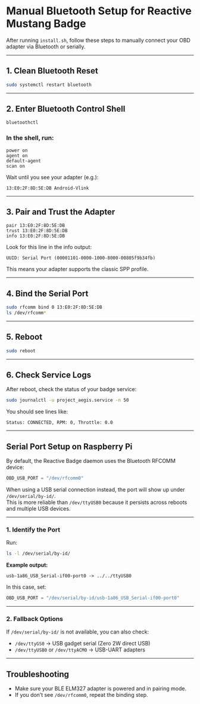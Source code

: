 # Manual Bluetooth Setup for Reactive Mustang Badge

After running `install.sh`, follow these steps to manually connect your OBD adapter via Bluetooth or serially.

---

## 1. Clean Bluetooth Reset

```bash
sudo systemctl restart bluetooth
```

---

## 2. Enter Bluetooth Control Shell

```bash
bluetoothctl
```

### In the shell, run:

```text
power on
agent on
default-agent
scan on
```

Wait until you see your adapter (e.g.):
```
13:E0:2F:8D:5E:DB Android-Vlink
```

---

## 3. Pair and Trust the Adapter

```text
pair 13:E0:2F:8D:5E:DB
trust 13:E0:2F:8D:5E:DB
info 13:E0:2F:8D:5E:DB
```

Look for this line in the info output:
```
UUID: Serial Port (00001101-0000-1000-8000-00805f9b34fb)
```
This means your adapter supports the classic SPP profile.

---

## 4. Bind the Serial Port

```bash
sudo rfcomm bind 0 13:E0:2F:8D:5E:DB
ls /dev/rfcomm*
```

---

## 5. Reboot

```bash
sudo reboot
```

---

## 6. Check Service Logs

After reboot, check the status of your badge service:

```bash
sudo journalctl -u project_aegis.service -n 50
```

You should see lines like:
```
Status: CONNECTED, RPM: 0, Throttle: 0.0
```

---
## Serial Port Setup on Raspberry Pi

By default, the Reactive Badge daemon uses the Bluetooth RFCOMM device:

```python
OBD_USB_PORT = "/dev/rfcomm0"
```

When using a USB serial connection instead, the port will show up under `/dev/serial/by-id/`.  
This is more reliable than `/dev/ttyUSB0` because it persists across reboots and multiple USB devices.

---

### 1. Identify the Port

Run:

```bash
ls -l /dev/serial/by-id/
```

**Example output:**

```text
usb-1a86_USB_Serial-if00-port0 -> ../../ttyUSB0
```

In this case, set:

```python
OBD_USB_PORT = "/dev/serial/by-id/usb-1a86_USB_Serial-if00-port0"
```

---

### 2. Fallback Options

If `/dev/serial/by-id/` is not available, you can also check:

- `/dev/ttyGS0` &rarr; USB gadget serial (Zero 2W direct USB)
- `/dev/ttyUSB0` or `/dev/ttyACM0` &rarr; USB-UART adapters

---

## Troubleshooting

- Make sure your BLE ELM327 adapter is powered and in pairing mode.
- If you don’t see `/dev/rfcomm0`, repeat the binding step.
